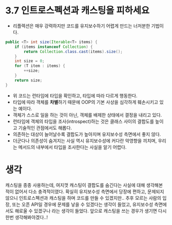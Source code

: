 # 3.7 인트로스펙션과 캐스팅을 피하세요
- 리플렉션은 매우 강력하지만 코드를 유지보수하기 어렵게 만드는 너저분한 기법이다.
```java
public <T> int size(Iterable<T> items) {
    if (items instanceof Collection) {
        return Collection.class.cast(items).size();
    }    
    int size = 0;
    for (T item : items) {
        ++size;
    }
    return size;
}
```
- 위 코드는 런타임에 타입을 확인하고, 타입에 따라 다르게 행동한다.
- 타입에 따라 객체를 **차별**하기 때문에 OOP의 기본 사상을 심각하게 훼손시키고 있는 예이다.
- 객체가 스스로 일을 하는 것이 아닌, 객체를 배제한 상태에서 결정을 내리고 있다.
- 런타임에 객체의 타입을 조사(introspect)하는 것은 클래스 사이의 결합도를 높이고 기술적인 관점에서도 해롭다.
- 의존하는 대상이 늘어날수록 결합도가 높아지며 유지보수성 측면에서 좋지 않다.
- 더군다나 의존성이 숨겨지는 사실 역시 유지보수성에 커다란 악영향을 끼치며, 우리는 메서드의 내부에서 타입을 조사한다는 사실을 알기 어렵다.

# 생각
캐스팅을 종종 사용하는데, 여지껏 캐스팅이 결합도를 숨긴다는 사실에 대해 생각해본 적이 없어서 다소 충격적이였다. 
확실히 유지보수성 측면에서 당장에 편하고, 문제되지 않으니 인트로스펙션과 캐스팅을 하며 코드를 만들 수 있겠지만.. 추후 모르는 사람의 입장, 또는 오픈 API일 경우에 문제를 낳을 수 있겠다는 생각이 들었고, 유지보수성 측면에서도 해로울 수 있겠구나 라는 생각이 들었다. 앞으로 캐스팅을 쓰는 경우가 생기면 다시 한번 생각해봐야겠다..!